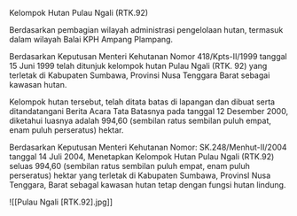 Kelompok Hutan Pulau Ngali (RTK.92)

Berdasarkan pembagian wilayah administrasi pengelolaan hutan, termasuk dalam wilayah Balai KPH Ampang Plampang.

Berdasarkan Keputusan Menteri Kehutanan Nomor 418/Kpts-II/1999 tanggal 15 Juni 1999 telah ditunjuk kelompok hutan Pulau Ngali (RTK. 92) yang terletak di Kabupaten Sumbawa, Provinsi Nusa Tenggara Barat sebagai kawasan hutan.

Kelompok hutan tersebut, telah ditata batas di lapangan dan dibuat serta ditandatangani Berita Acara Tata Batasnya pada tanggal 12 Desember 2000, diketahui luasnya adalah 994,60 (sembilan ratus sembilan puluh empat, enam puluh perseratus) hektar.

Berdasarkan Keputusan Menteri Kehutanan Nomor: SK.248/Menhut-II/2004 tanggal 14 Juli 2004, Menetapkan Kelompok Hutan Pulau Ngali (RTK.92) seluas 994,60 (sembilan ratus sembilan puluh empat, enam puluh perseratus) hektar yang terletak di Kabupaten Sumbawa, Provinsl Nusa Tenggara, Barat sebagal kawasan hutan tetap dengan fungsi hutan lindung.

![[Pulau Ngali [RTK.92].jpg]]